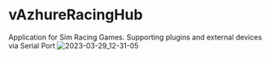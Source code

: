 # vAzhureRacingHub
Application for Sim Racing Games. Supporting plugins and external devices via Serial Port
![2023-03-29_12-31-05](https://user-images.githubusercontent.com/124382776/228491555-11a65b42-4fbe-4e3e-9634-029c37123d97.png)
